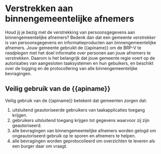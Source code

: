 # Verstrekken aan binnengemeentelijke afnemers
Houd jij je bezig met de verstrekking van persoonsgegevens aan binnengemeentelijke afnemers? Bedenk dan dat een gemeente *verstrekker* is van persoonsgegevens en informatieproducten aan binnengemeentelijke afnemers. Jouw gemeente gebruikt de {{apiname}} om de BRP-V te *raadplegen* met het doel informatie over personen aan jouw afnemers te *verstrekken*. Daarom is het belangrijk dat jouw gemeente regie voert op de autorisaties van aangesloten taaksystemen en hun gebuikers, en beschikt over de logging en de protocollering van alle binnengemeentelijke bevragingen.

## Veilig gebruik van de {{apiname}}
Veilig gebruik van de {{apiname}} betekent dat gemeenten zorgen dat:
1. uitsluitend geautoriseerde gebruikers van taakapplicaties toegang krijgen.
2. gebruikers uitsluitend toegang krijgen tot gegevens waarvoor zij zijn geautoriseerd.
3. alle bevragingen van binnengemeentelijke afnemers worden gelogd om ongeautoriseerd gebruik op te sporen en afnemers te helpen.
4. alle bevragingen worden geprotocolleerd om overzichten te leveren als een burger daar om vraagt.

